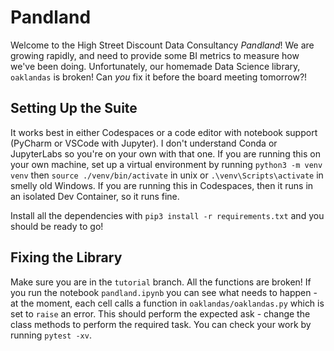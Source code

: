 # Pandland

Welcome to the High Street Discount Data Consultancy _Pandland_!  We are growing rapidly, and need to provide some BI metrics to measure how we've been doing.  Unfortunately, our homemade Data Science library, `oaklandas` is broken!  Can _you_ fix it before the board meeting tomorrow?!

## Setting Up the Suite

It works best in either Codespaces or a code editor with notebook support (PyCharm or VSCode with Jupyter).  I don't understand Conda or JupyterLabs so you're on your own with that one.  If you are running this on your own machine, set up a virtual environment by running `python3 -m venv venv` then `source ./venv/bin/activate` in unix or `.\venv\Scripts\activate` in smelly old Windows.  If you are running this in Codespaces, then it runs in an isolated Dev Container, so it runs fine.

Install all the dependencies with `pip3 install -r requirements.txt` and you should be ready to go!

## Fixing the Library

Make sure you are in the `tutorial` branch.  All the functions are broken!  If you run the notebook `pandland.ipynb` you can see what needs to happen - at the moment, each cell calls a function in `oaklandas/oaklandas.py` which is set to `raise` an error.  This should perform the expected ask - change the class methods to perform the required task.  You can check your work by running `pytest -xv`.
